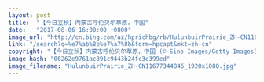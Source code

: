 ```yaml
---
layout: post
title:  "【今日立秋】内蒙古呼伦贝尔草原，中国"
date:   "2017-08-06 16:00:00 +0800"
image_url: "http://cn.bing.com/az/hprichbg/rb/HulunbuirPrairie_ZH-CN11677344846_1920x1080.jpg"
link: "/search?q=%e7%ab%8b%e7%a7%8b&form=hpcapt&mkt=zh-cn"
copyright: "【今日立秋】内蒙古呼伦贝尔草原，中国 (© Sino Images/Getty Images)"
image_hash: "06262e9761ac891c9443b24fc3e399ed"
image_filename: "HulunbuirPrairie_ZH-CN11677344846_1920x1080.jpg"
---
```

